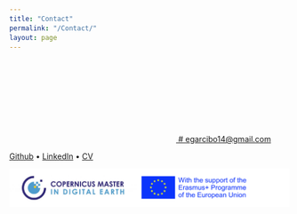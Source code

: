 ```yaml
---
title: "Contact"
permalink: "/Contact/"
layout: page
---
```

 
<a href="mailto:egarcibo14@gmail.com">
  <svg aria-label="Mail" class="icon">
    <use xlink:href="/webmaster/assets/fontawesome/icons.svg#envelope">
    </use>
  </svg>
# egarcibo14@gmail.com


[Github](https://github.com/egarcibo14) • [LinkedIn](https://www.linkedin.com/in/egboadas/) • [CV](https://egarcibo14.github.io/webmaster/Emma.pdf) 

![This is an image](/images/ErasmusCopernicusLogo.png) 

